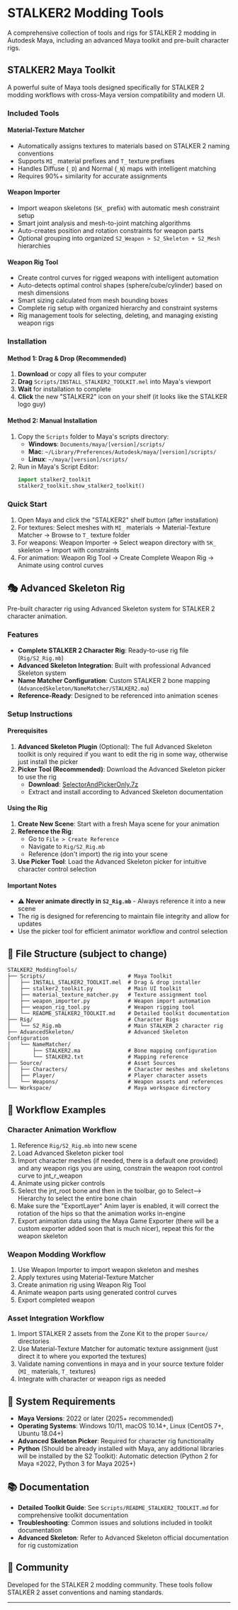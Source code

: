 # STALKER2 Modding Tools

A comprehensive collection of tools and rigs for STALKER 2 modding in Autodesk Maya, including an advanced Maya toolkit and pre-built character rigs.

## STALKER2 Maya Toolkit

A powerful suite of Maya tools designed specifically for STALKER 2 modding workflows with cross-Maya version compatibility and modern UI.

### Included Tools

#### Material-Texture Matcher
- Automatically assigns textures to materials based on STALKER 2 naming conventions
- Supports `MI_` material prefixes and `T_` texture prefixes
- Handles Diffuse (`_D`) and Normal (`_N`) maps with intelligent matching
- Requires 90%+ similarity for accurate assignments

#### Weapon Importer
- Import weapon skeletons (`SK_` prefix) with automatic mesh constraint setup
- Smart joint analysis and mesh-to-joint matching algorithms
- Auto-creates position and rotation constraints for weapon parts
- Optional grouping into organized `S2_Weapon > S2_Skeleton + S2_Mesh` hierarchies

#### Weapon Rig Tool
- Create control curves for rigged weapons with intelligent automation
- Auto-detects optimal control shapes (sphere/cube/cylinder) based on mesh dimensions
- Smart sizing calculated from mesh bounding boxes
- Complete rig setup with organized hierarchy and constraint systems
- Rig management tools for selecting, deleting, and managing existing weapon rigs

### Installation

#### Method 1: Drag & Drop (Recommended)
1. **Download** or copy all files to your computer
2. **Drag** `Scripts/INSTALL_STALKER2_TOOLKIT.mel` into Maya's viewport
3. **Wait** for installation to complete
4. **Click** the new "STALKER2" icon on your shelf (it looks like the STALKER logo guy)

#### Method 2: Manual Installation
1. Copy the `Scripts` folder to Maya's scripts directory:
   - **Windows**: `Documents/maya/[version]/scripts/`
   - **Mac**: `~/Library/Preferences/Autodesk/maya/[version]/scripts/`
   - **Linux**: `~/maya/[version]/scripts/`
2. Run in Maya's Script Editor:
   ```python
   import stalker2_toolkit
   stalker2_toolkit.show_stalker2_toolkit()
   ```

### Quick Start
1. Open Maya and click the "STALKER2" shelf button (after installation)
2. For textures: Select meshes with `MI_` materials → Material-Texture Matcher → Browse to `T_` texture folder
3. For weapons: Weapon Importer → Select weapon directory with `SK_` skeleton → Import with constraints
4. For animation: Weapon Rig Tool → Create Complete Weapon Rig → Animate using control curves

## 🎭 Advanced Skeleton Rig

Pre-built character rig using Advanced Skeleton system for STALKER 2 character animation.

### Features
- **Complete STALKER 2 Character Rig**: Ready-to-use rig file (`Rig/S2_Rig.mb`)
- **Advanced Skeleton Integration**: Built with professional Advanced Skeleton system
- **Name Matcher Configuration**: Custom STALKER 2 bone mapping (`AdvancedSkeleton/NameMatcher/STALKER2.ma`)
- **Reference-Ready**: Designed to be referenced into animation scenes

### Setup Instructions

#### Prerequisites
1. **Advanced Skeleton Plugin** (Optional): The full Advanced Skeleton toolkit is only required if you want to edit the rig in some way, otherwise just install the picker
2. **Picker Tool (Recommended)**: Download the Advanced Skeleton picker to use the rig
   - **Download**: [SelectorAndPickerOnly.7z](https://www.animationstudios.com.au/download/SelectorAndPickerOnly.7z)
   - Extract and install according to Advanced Skeleton documentation

#### Using the Rig
1. **Create New Scene**: Start with a fresh Maya scene for your animation
2. **Reference the Rig**: 
   - Go to `File > Create Reference`
   - Navigate to `Rig/S2_Rig.mb`
   - Reference (don't import) the rig into your scene
3. **Use Picker Tool**: Load the Advanced Skeleton picker for intuitive character control selection

#### Important Notes
- **⚠️ Never animate directly in `S2_Rig.mb`** - Always reference it into a new scene
- The rig is designed for referencing to maintain file integrity and allow for updates
- Use the picker tool for efficient animator workflow and control selection

## 📁 File Structure (subject to change)

```
STALKER2_ModdingTools/
├── Scripts/                          # Maya Toolkit
│   ├── INSTALL_STALKER2_TOOLKIT.mel  # Drag & drop installer
│   ├── stalker2_toolkit.py           # Main UI toolkit
│   ├── material_texture_matcher.py   # Texture assignment tool
│   ├── weapon_importer.py            # Weapon import automation
│   ├── weapon_rig_tool.py            # Weapon rigging tool
│   └── README_STALKER2_TOOLKIT.md    # Detailed toolkit documentation
├── Rig/                              # Character Rigs
│   └── S2_Rig.mb                     # Main STALKER 2 character rig
├── AdvancedSkeleton/                 # Advanced Skeleton Configuration
│   └── NameMatcher/
│       ├── STALKER2.ma               # Bone mapping configuration
│       └── STALKER2.txt              # Mapping reference
├── Source/                           # Asset Sources
│   ├── Characters/                   # Character meshes and skeletons
│   ├── Player/                       # Player character assets
│   └── Weapons/                      # Weapon assets and references
└── Workspace/                        # Maya workspace directory
```

## 🎯 Workflow Examples

### Character Animation Workflow
1. Reference `Rig/S2_Rig.mb` into new scene
2. Load Advanced Skeleton picker tool
3. Import character meshes (if needed, there is a default one provided) and any weapon rigs you are using, constrain the weapon root control curve to jnt_r_weapon
4. Animate using picker controls
5. Select the jnt_root bone and then in the toolbar, go to Select--> Hierarchy to select the entire bone chain
6. Make sure the "ExportLayer" Anim layer is enabled, it will correct the rotation of the hips so that the animation works in-engine
7. Export animation data using the Maya Game Exporter (there will be a custom exporter added soon that is much nicer), repeat this for the weapon skeleton

### Weapon Modding Workflow
1. Use Weapon Importer to import weapon skeleton and meshes
2. Apply textures using Material-Texture Matcher
3. Create animation rig using Weapon Rig Tool
4. Animate weapon parts using generated control curves
5. Export completed weapon

### Asset Integration Workflow
1. Import STALKER 2 assets from the Zone Kit to the proper `Source/` directories
2. Use Material-Texture Matcher for automatic texture assignment (just direct it to where you exported the textures)
3. Validate naming conventions in maya and in your source texture folder (`MI_` materials, `T_` textures)
4. Integrate with character or weapon rigs as needed

## 🔧 System Requirements

- **Maya Versions**: 2022 or later (2025+ recommended)
- **Operating Systems**: Windows 10/11, macOS 10.14+, Linux (CentOS 7+, Ubuntu 18.04+)
- **Advanced Skeleton Picker**: Required for character rig functionality
- **Python** (Should be already installed with Maya, any additional libraries will be installed by the S2 Toolkit): Automatic detection (Python 2 for Maya ≤2022, Python 3 for Maya 2025+)

## 📚 Documentation

- **Detailed Toolkit Guide**: See `Scripts/README_STALKER2_TOOLKIT.md` for comprehensive toolkit documentation
- **Troubleshooting**: Common issues and solutions included in toolkit documentation
- **Advanced Skeleton**: Refer to Advanced Skeleton official documentation for rig customization

## 🤝 Community

Developed for the STALKER 2 modding community. These tools follow STALKER 2 asset conventions and naming standards.

---
